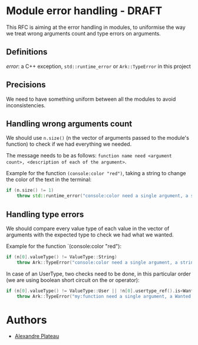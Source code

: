 # Module error handling - DRAFT

This RFC is aiming at the error handling in modules, to uniformise the way we treat wrong arguments count and type errors on arguments.

## Definitions

_error_: a C++ exception, `std::runtime_error` or `Ark::TypeError` in this project

## Precisions

We need to have something uniform between all the modules to avoid inconsistencies.

## Handling wrong arguments count

We should use `n.size()` (n the vector of arguments passed to the module's function) to check if we had everything we needed.

The message needs to be as follows: `function name need <argument count>, <description of each of the argument>`.

Example for the function `(console:color "red")`, taking a string to change the color of the text in the terminal:
```cpp
if (n.size() != 1)
    throw std::runtime_error("console:color need a single argument, a string representing the color to apply");
```

## Handling type errors

We should compare every value type of each value in the vector of arguments with the expected type to check we had what we wanted.

Example for the function `(console:color "red"):
```cpp
if (n[0].valueType() != ValueType::String)
    throw Ark::TypeError("console:color need a single argument, a string representing the color to apply");
```

In case of an UserType, two checks need to be done, in this particular order (we are using boolean short circuit on the or operator):
```cpp
if (n[0].valueType() != ValueType::User || !n[0].usertype_ref().is<Wanted C++ Type>())
    throw Ark::TypeError("my:function need a single argument, a Wanted C++ Type representing <something>");
```

# Authors

* [Alexandre Plateau](https://github.com/SuperFola)